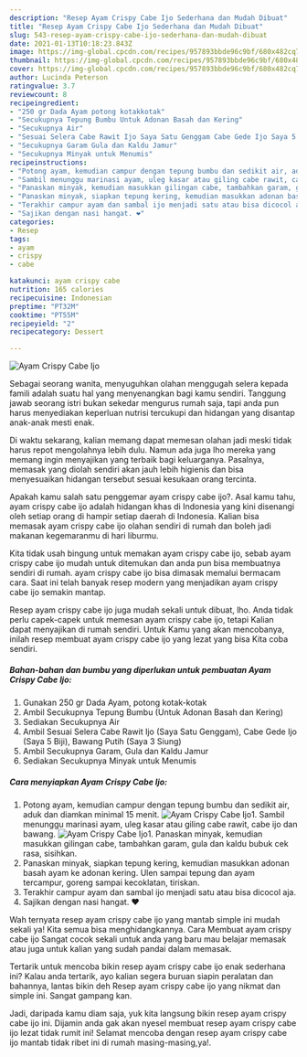 ```yaml
---
description: "Resep Ayam Crispy Cabe Ijo Sederhana dan Mudah Dibuat"
title: "Resep Ayam Crispy Cabe Ijo Sederhana dan Mudah Dibuat"
slug: 543-resep-ayam-crispy-cabe-ijo-sederhana-dan-mudah-dibuat
date: 2021-01-13T10:18:23.843Z
image: https://img-global.cpcdn.com/recipes/957893bbde96c9bf/680x482cq70/ayam-crispy-cabe-ijo-foto-resep-utama.jpg
thumbnail: https://img-global.cpcdn.com/recipes/957893bbde96c9bf/680x482cq70/ayam-crispy-cabe-ijo-foto-resep-utama.jpg
cover: https://img-global.cpcdn.com/recipes/957893bbde96c9bf/680x482cq70/ayam-crispy-cabe-ijo-foto-resep-utama.jpg
author: Lucinda Peterson
ratingvalue: 3.7
reviewcount: 8
recipeingredient:
- "250 gr Dada Ayam potong kotakkotak"
- "Secukupnya Tepung Bumbu Untuk Adonan Basah dan Kering"
- "Secukupnya Air"
- "Sesuai Selera Cabe Rawit Ijo Saya Satu Genggam Cabe Gede Ijo Saya 5 Biji Bawang Putih Saya 3 Siung"
- "Secukupnya Garam Gula dan Kaldu Jamur"
- "Secukupnya Minyak untuk Menumis"
recipeinstructions:
- "Potong ayam, kemudian campur dengan tepung bumbu dan sedikit air, aduk dan diamkan minimal 15 menit."
- "Sambil menunggu marinasi ayam, uleg kasar atau giling cabe rawit, cabe ijo dan bawang."
- "Panaskan minyak, kemudian masukkan gilingan cabe, tambahkan garam, gula dan kaldu bubuk cek rasa, sisihkan."
- "Panaskan minyak, siapkan tepung kering, kemudian masukkan adonan basah ayam ke adonan kering. Ulen sampai tepung dan ayam tercampur, goreng sampai kecoklatan, tiriskan."
- "Terakhir campur ayam dan sambal ijo menjadi satu atau bisa dicocol aja."
- "Sajikan dengan nasi hangat. ❤️"
categories:
- Resep
tags:
- ayam
- crispy
- cabe

katakunci: ayam crispy cabe 
nutrition: 165 calories
recipecuisine: Indonesian
preptime: "PT32M"
cooktime: "PT55M"
recipeyield: "2"
recipecategory: Dessert

---
```



![Ayam Crispy Cabe Ijo](https://img-global.cpcdn.com/recipes/957893bbde96c9bf/680x482cq70/ayam-crispy-cabe-ijo-foto-resep-utama.jpg)

Sebagai seorang wanita, menyuguhkan olahan menggugah selera kepada famili adalah suatu hal yang menyenangkan bagi kamu sendiri. Tanggung jawab seorang istri bukan sekedar mengurus rumah saja, tapi anda pun harus menyediakan keperluan nutrisi tercukupi dan hidangan yang disantap anak-anak mesti enak.

Di waktu  sekarang, kalian memang dapat memesan olahan jadi meski tidak harus repot mengolahnya lebih dulu. Namun ada juga lho mereka yang memang ingin menyajikan yang terbaik bagi keluarganya. Pasalnya, memasak yang diolah sendiri akan jauh lebih higienis dan bisa menyesuaikan hidangan tersebut sesuai kesukaan orang tercinta. 



Apakah kamu salah satu penggemar ayam crispy cabe ijo?. Asal kamu tahu, ayam crispy cabe ijo adalah hidangan khas di Indonesia yang kini disenangi oleh setiap orang di hampir setiap daerah di Indonesia. Kalian bisa memasak ayam crispy cabe ijo olahan sendiri di rumah dan boleh jadi makanan kegemaranmu di hari liburmu.

Kita tidak usah bingung untuk memakan ayam crispy cabe ijo, sebab ayam crispy cabe ijo mudah untuk ditemukan dan anda pun bisa membuatnya sendiri di rumah. ayam crispy cabe ijo bisa dimasak memalui bermacam cara. Saat ini telah banyak resep modern yang menjadikan ayam crispy cabe ijo semakin mantap.

Resep ayam crispy cabe ijo juga mudah sekali untuk dibuat, lho. Anda tidak perlu capek-capek untuk memesan ayam crispy cabe ijo, tetapi Kalian dapat menyajikan di rumah sendiri. Untuk Kamu yang akan mencobanya, inilah resep membuat ayam crispy cabe ijo yang lezat yang bisa Kita coba sendiri.

<!--inarticleads1-->

##### Bahan-bahan dan bumbu yang diperlukan untuk pembuatan Ayam Crispy Cabe Ijo:

1. Gunakan 250 gr Dada Ayam, potong kotak-kotak
1. Ambil Secukupnya Tepung Bumbu (Untuk Adonan Basah dan Kering)
1. Sediakan Secukupnya Air
1. Ambil Sesuai Selera Cabe Rawit Ijo (Saya Satu Genggam), Cabe Gede Ijo (Saya 5 Biji), Bawang Putih (Saya 3 Siung)
1. Ambil Secukupnya Garam, Gula dan Kaldu Jamur
1. Sediakan Secukupnya Minyak untuk Menumis




<!--inarticleads2-->

##### Cara menyiapkan Ayam Crispy Cabe Ijo:

1. Potong ayam, kemudian campur dengan tepung bumbu dan sedikit air, aduk dan diamkan minimal 15 menit.
<img src="https://img-global.cpcdn.com/steps/a5252a5571082399/160x128cq70/ayam-crispy-cabe-ijo-langkah-memasak-1-foto.jpg" alt="Ayam Crispy Cabe Ijo">1. Sambil menunggu marinasi ayam, uleg kasar atau giling cabe rawit, cabe ijo dan bawang.
<img src="https://img-global.cpcdn.com/steps/537cab65177778c2/160x128cq70/ayam-crispy-cabe-ijo-langkah-memasak-2-foto.jpg" alt="Ayam Crispy Cabe Ijo">1. Panaskan minyak, kemudian masukkan gilingan cabe, tambahkan garam, gula dan kaldu bubuk cek rasa, sisihkan.
1. Panaskan minyak, siapkan tepung kering, kemudian masukkan adonan basah ayam ke adonan kering. Ulen sampai tepung dan ayam tercampur, goreng sampai kecoklatan, tiriskan.
1. Terakhir campur ayam dan sambal ijo menjadi satu atau bisa dicocol aja.
1. Sajikan dengan nasi hangat. ❤️




Wah ternyata resep ayam crispy cabe ijo yang mantab simple ini mudah sekali ya! Kita semua bisa menghidangkannya. Cara Membuat ayam crispy cabe ijo Sangat cocok sekali untuk anda yang baru mau belajar memasak atau juga untuk kalian yang sudah pandai dalam memasak.

Tertarik untuk mencoba bikin resep ayam crispy cabe ijo enak sederhana ini? Kalau anda tertarik, ayo kalian segera buruan siapin peralatan dan bahannya, lantas bikin deh Resep ayam crispy cabe ijo yang nikmat dan simple ini. Sangat gampang kan. 

Jadi, daripada kamu diam saja, yuk kita langsung bikin resep ayam crispy cabe ijo ini. Dijamin anda gak akan nyesel membuat resep ayam crispy cabe ijo lezat tidak rumit ini! Selamat mencoba dengan resep ayam crispy cabe ijo mantab tidak ribet ini di rumah masing-masing,ya!.

